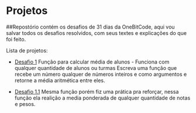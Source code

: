 # Projetos

##Repostório contém os desafios de 31 dias da OneBitCode, aqui vou salvar todos os desafios resolvidos, com seus textes e explicações do que foi feito.

Lista de projetos:

- [Desafio 1](https://github.com/pedrocarvh/fullstack/tree/main/desafiosJS/desafio-1)
Função para calcular média de alunos - Funciona com qualquer quantidade de alunos ou turmas
Escreva uma função que recebe um número qualquer de números inteiros e como argumentos e retorne a média aritmética entre eles.

- [Desafio 1.1](https://github.com/pedrocarvh/fullstack/tree/main/desafiosJS/desafio-1.1)
  Mesma função porém fiz uma prática pra reforçar, nessa função ela realição a media ponderada de qualquer quantidade de notas e pesos.



